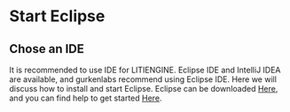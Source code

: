 # Start Eclipse

## Chose an IDE

It is recommended to use IDE for LITIENGINE. Eclipse IDE and IntelliJ IDEA are available, and gurkenlabs recommend using Eclipse IDE. Here we will discuss how to install and start Eclipse.
Eclipse can be downloaded [Here](https://www.eclipse.org/ide/), and you can find help to get started [Here](https://www.eclipse.org/getting_started/).

## 
